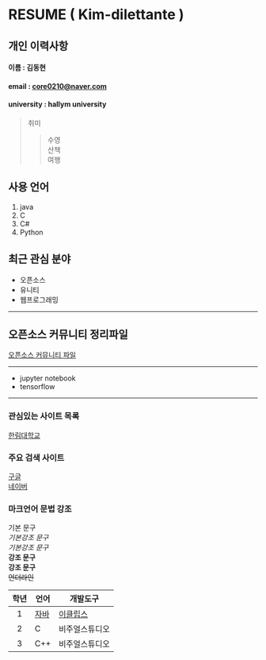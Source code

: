 # RESUME ( Kim-dilettante )

##  개인 이력사항

#### 이름 : 김동현
#### email : core0210@naver.com
#### university : hallym university

>  취미  
>> 수영  
>> 산책  
>> 여행  

## 사용 언어
1. java  
2. C  
3. C#  
4. Python

## 최근 관심 분야
* 오픈소스
* 유니티
* 웹프로그래밍
-------------------
## 오픈소스 커뮤니티 정리파일
[오픈소스 커뮤니티 파일](openSourceCommunity.md)

-----------------
* jupyter notebook
* tensorflow
----
### 관심있는 사이트 목록
[한림대학교][Hallym]

### 주요 검색 사이트
[구글][Google]  
[네이버][Naver]


### 마크언어 문법 강조

기본 문구  
*기본강조 문구*  
_기본강조 문구_    
**강조 문구**  
__강조 문구__  
~~언더라인~~


|학년|언어|개발도구|
|:---:|---|---|
|1|[자바](http://www.oracle.com)|[이클립스][eclipse]|
|2|C|비주얼스튜디오|
|3|C++|비주얼스튜디오|



[eclipse]: http://www.eclipse.org
[Google]: http://www.google.com
[Naver]: http://www.naver.com
[Hallym]: http://www.hallym.ac.kr
